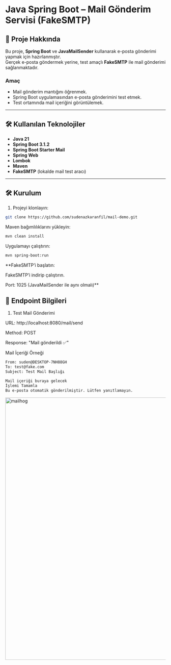 # Java Spring Boot – Mail Gönderim Servisi (FakeSMTP)

## 📌 Proje Hakkında
Bu proje, **Spring Boot** ve **JavaMailSender** kullanarak e-posta gönderimi yapmak için hazırlanmıştır.  
Gerçek e-posta göndermek yerine, test amaçlı **FakeSMTP** ile mail gönderimi sağlanmaktadır.  

### Amaç
- Mail gönderim mantığını öğrenmek.  
- Spring Boot uygulamasından e-posta gönderimini test etmek.  
- Test ortamında mail içeriğini görüntülemek.

---

## 🛠 Kullanılan Teknolojiler
- **Java 21**
- **Spring Boot 3.1.2**
- **Spring Boot Starter Mail**
- **Spring Web**
- **Lombok**
- **Maven**
- **FakeSMTP** (lokalde mail test aracı)

---

## 🛠 Kurulum

1. Projeyi klonlayın:
```bash
git clone https://github.com/sudenazkaranfil/mail-demo.git
```
Maven bağımlılıklarını yükleyin:
```bash
mvn clean install
```
Uygulamayı çalıştırın:
```bash
mvn spring-boot:run
```
**FakeSMTP’i başlatın:

FakeSMTP’i indirip çalıştırın.

Port: 1025 (JavaMailSender ile aynı olmalı)**

## 📡 Endpoint Bilgileri
1. Test Mail Gönderimi

URL: http://localhost:8080/mail/send

Method: POST

Response: "Mail gönderildi ✅"

Mail İçeriği Örneği
```bash
From: suden@DESKTOP-7NH88GH
To: test@fake.com
Subject: Test Mail Başlığı

Mail içeriği buraya gelecek
İşlemi Tamamla
Bu e-posta otomatik gönderilmiştir. Lütfen yanıtlamayın.
```
<img width="1653" height="823" alt="mailhog" src="https://github.com/user-attachments/assets/1314aaad-20a5-4c1e-bb05-1f229920efcf" />
